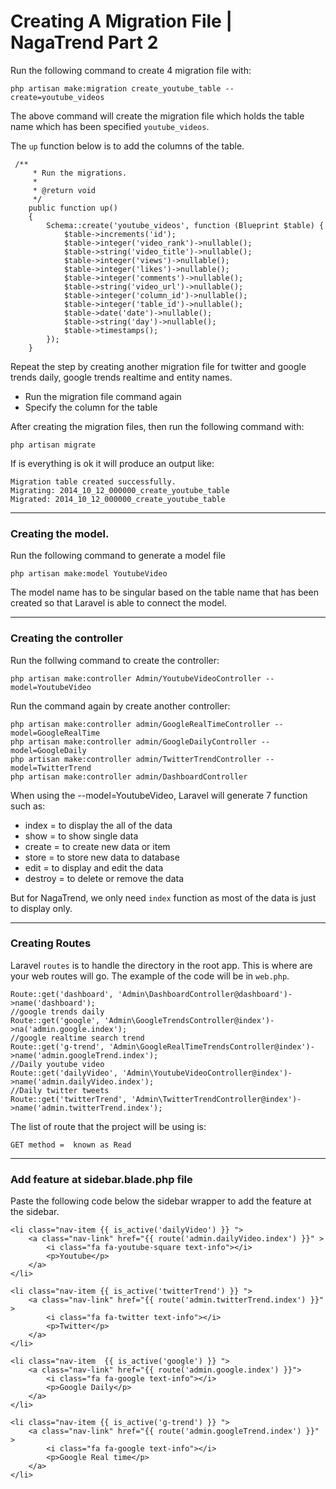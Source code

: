 #  Creating A Migration File | NagaTrend Part 2

Run the following command to create 4 migration file with:

```
php artisan make:migration create_youtube_table --create=youtube_videos
```

The above command will create the migration file which holds the table name which has been specified `youtube_videos`.

The `up` function below is to add the columns of the table.

```
 /**
     * Run the migrations.
     *
     * @return void
     */
    public function up()
    {
        Schema::create('youtube_videos', function (Blueprint $table) {
            $table->increments('id');
            $table->integer('video_rank')->nullable();
            $table->string('video_title')->nullable();
            $table->integer('views')->nullable();
            $table->integer('likes')->nullable();
            $table->integer('comments')->nullable();
            $table->string('video_url')->nullable();
            $table->integer('column_id')->nullable();
            $table->integer('table_id')->nullable();
            $table->date('date')->nullable();
            $table->string('day')->nullable();
            $table->timestamps();
        });
    }
```

Repeat the step by creating another migration file for twitter and google trends daily, google trends realtime and entity names. 
* Run the migration file command again
* Specify the column for the table


After creating the migration files, then run the following command with:

```
php artisan migrate
```

If is everything is ok it will produce an output like:

```
Migration table created successfully.
Migrating: 2014_10_12_000000_create_youtube_table
Migrated: 2014_10_12_000000_create_youtube_table
```

---

### Creating the model.

Run the following command to generate a model file

```
php artisan make:model YoutubeVideo
```

The model name has to be singular based on the table name that has been created so that Laravel is able to connect the model.

---

### Creating the controller

Run the follwing command to create the controller:

```
php artisan make:controller Admin/YoutubeVideoController --model=YoutubeVideo
```

Run the command again by create another controller:

```
php artisan make:controller admin/GoogleRealTimeController --model=GoogleRealTime
php artisan make:controller admin/GoogleDailyController --model=GoogleDaily
php artisan make:controller admin/TwitterTrendController --model=TwitterTrend
php artisan make:controller admin/DashboardController 
```

When using the --model=YoutubeVideo, Laravel will generate 7 function such as:

* index = to display the all of the data
* show = to show single data
* create = to create new data or item
* store = to store new data to database
* edit = to display and edit the data
* destroy = to delete or remove the data

But for NagaTrend, we only need `index` function as most of the data is just to display only.


---


### Creating Routes

Laravel `routes` is to handle the directory in the root app. This is where are your web routes will go. The example of the code will be in `web.php`.

```
Route::get('dashboard', 'Admin\DashboardController@dashboard')->name('dashboard');
//google trends daily
Route::get('google', 'Admin\GoogleTrendsController@index')->na('admin.google.index');
//google realtime search trend
Route::get('g-trend', 'Admin\GoogleRealTimeTrendsController@index')->name('admin.googleTrend.index');
//Daily youtube video
Route::get('dailyVideo', 'Admin\YoutubeVideoController@index')->name('admin.dailyVideo.index');
//Daily twitter tweets
Route::get('twitterTrend', 'Admin\TwitterTrendController@index')->name('admin.twitterTrend.index');
```

The list of route that the project will be using is:

```
GET method =  known as Read
```

---

###  Add feature at sidebar.blade.php file 

Paste the following code below the sidebar wrapper to add the feature at the sidebar.

```
<li class="nav-item {{ is_active('dailyVideo') }} ">
    <a class="nav-link" href="{{ route('admin.dailyVideo.index') }}" >
        <i class="fa fa-youtube-square text-info"></i>
        <p>Youtube</p>
    </a>
</li>

<li class="nav-item {{ is_active('twitterTrend') }} ">
    <a class="nav-link" href="{{ route('admin.twitterTrend.index') }}" >
        <i class="fa fa-twitter text-info"></i>
        <p>Twitter</p>
    </a>
</li>

<li class="nav-item  {{ is_active('google') }} ">
    <a class="nav-link" href="{{ route('admin.google.index') }}">
        <i class="fa fa-google text-info"></i>
        <p>Google Daily</p>
    </a>
</li> 

<li class="nav-item {{ is_active('g-trend') }} ">
    <a class="nav-link" href="{{ route('admin.googleTrend.index') }}"  >
        <i class="fa fa-google text-info"></i>
        <p>Google Real time</p>
    </a>
</li>  

```







